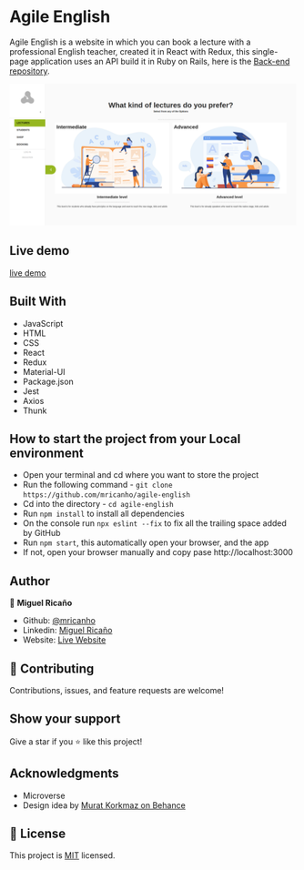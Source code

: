 # Agile English

Agile English is a website in which you can book a lecture with a professional English teacher, created it in React with Redux, this single-page application uses an API build it in Ruby on Rails, here is the [Back-end repository](https://github.com/mricanho/ae-backend/tree/feature).

![image](./screenshot.png)

## Live demo

[live demo](https://mricanho.github.io/agile-english/#/agile-english/types)

## Built With

- JavaScript
- HTML
- CSS
- React
- Redux
- Material-UI
- Package.json
- Jest
- Axios
- Thunk

## How to start the project from your Local environment

- Open your terminal and cd where you want to store the project
- Run the following command - `git clone https://github.com/mricanho/agile-english`
- Cd into the directory - `cd agile-english`
- Run `npm install` to install all dependencies
- On the console run `npx eslint --fix` to fix all the trailing space added by GitHub
- Run `npm start`, this automatically open your browser, and the app
- If not, open your browser manually and copy pase http://localhost:3000

## Author

👤 **Miguel Ricaño**

- Github: [@mricanho](https://github.com/mricanho)
- Linkedin: [Miguel Ricaño](https://www.linkedin.com/in/mricanho/)
- Website: [Live Website](https://www.miguelricano.me)

## 🤝 Contributing

Contributions, issues, and feature requests are welcome!

## Show your support

Give a star if you :star: like this project!

## Acknowledgments

- Microverse
- Design idea by [Murat Korkmaz on Behance](https://www.behance.net/gallery/26425031/Vespa-Responsive-Redesign)

## 📝 License

This project is [MIT](LICENSE) licensed.